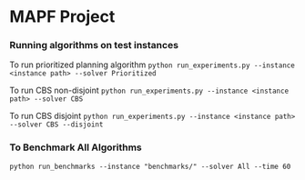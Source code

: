 # MAPF Project
### Running algorithms on test instances
To run prioritized planning algorithm
```python run_experiments.py --instance <instance path> --solver Prioritized```

To run CBS non-disjoint
```python run_experiments.py --instance <instance path> --solver CBS```

To run CBS disjoint
```python run_experiments.py --instance <instance path> --solver CBS --disjoint```

### To Benchmark All Algorithms
```python run_benchmarks --instance "benchmarks/" --solver All --time 60```